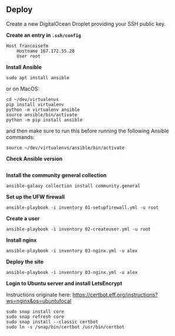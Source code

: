 ## Deploy

Create a new DigitalOcean Droplet providing your SSH public key.

**Create an entry in `.ssh/config`**
```commandline
Host francoisefm
    Hostname 167.172.55.28
    User root
```
**Install Ansible**
```commandline
sudo apt install ansible
```

or on MacOS:

```commandline
cd ~/dev/virtualenvs
pip install virtualenv
python -m virtualenv ansible
source ansible/bin/activate
python -m pip install ansible
```

and then make sure to run this before running the following Ansible commands:

```commandline
source ~/dev/virtualenvs/ansible/bin/activate
```

**Check Ansible version**
```commandline

```


**Install the community general collection**
```commandline
ansible-galaxy collection install community.general
```
**Set up the UFW firewall**
```commandline
ansible-playbook -i inventory 01-setupfirewall.yml -u root
```
**Create a user**
```commandline
ansible-playbook -i inventory 02-createuser.yml -u root
```
**Install nginx**
```commandline
ansible-playbook -i inventory 03-nginx.yml -u alex
```
**Deploy the site**
```commandline
ansible-playbook -i inventory 03-nginx.yml -u alex
```
**Login to Ubuntu server and install LetsEncrypt**

Instructions originate here: https://certbot.eff.org/instructions?ws=nginx&os=ubuntufocal
```commandline
sudo snap install core
sudo snap refresh core
sudo snap install --classic certbot
sudo ln -s /snap/bin/certbot /usr/bin/certbot
```
